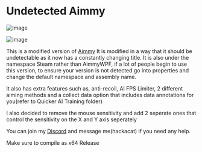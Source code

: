 # Undetected Aimmy
![image](https://github.com/IceyFL/Undetected-Aimmy/assets/82657910/16805e52-88a4-49a9-988b-71d1faeee0aa)


![image](https://github.com/IceyFL/Undetected-Aimmy/assets/82657910/b782d25f-a814-4f6c-b42a-0579565fba1c)


This is a modified version of [Aimmy](https://github.com/Babyhamsta/Aimmy)
It is modified in a way that it should be undetectable as it now has a constantly changing title.
It is also under the namespace Steam rather than AimmyWPF, if a lot of people begin to use this version, to ensure your version is not detected go into properties and change the default namespace and assembly name.

It also has extra features such as, anti-recoil, AI FPS Limiter, 2 different aiming methods and a collect data option that includes data annotations for you(refer to Quicker AI Training folder)

I also decided to remove the mouse sensitivity and add 2 seperate ones that control the sensitivity on the X and Y axis seperately

You can join my [Discord](https://discord.gg/MpSKK9epc7) and message me(hackacat) if you need any help.

Make sure to compile as x64 Release
